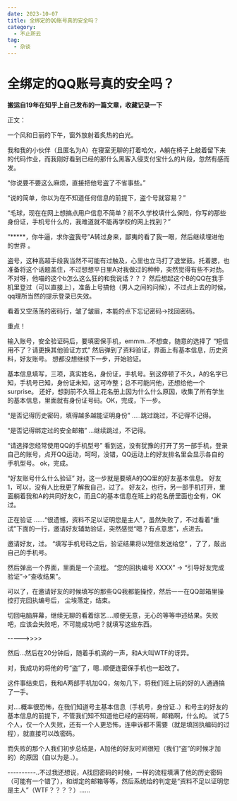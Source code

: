```yaml
---
date: 2023-10-07
title: 全绑定的QQ账号真的安全吗？
category:
  - 不止所云
tag:
  - 杂谈
---
```

# 全绑定的QQ账号真的安全吗？

**搬运自19年在知乎上自己发布的一篇文章，收藏记录一下**

正文：

一个风和日丽的下午，窗外放射着炙热的白光。

我和我的小伙伴（且匿名为A）在寝室无聊的打着哈欠，A躺在椅子上敲着留下来的代码作业，而我刚好看到已经的那什么黑客入侵支付宝什么的片段，忽然有感而发。

“你说要不要这么麻烦，直接把他号盗了不省事些。”

“说的简单，你以为在不知道任何信息的前提下，盗个号就容易？”

“毛球，现在在网上想搞点用户信息不简单？前不久学校填什么保险，你写的那些身份证，手机号什么的，我难道就不能再学校的网上找到？”

“*****，你牛逼，求你盗我号”A转过身来，鄙夷的看了我一眼，然后继续埋进他的世界 。

盗号，这种高超手段我当然不可能有过触及，心里也立马打了退堂鼓。托着腮，也准备将这个话题盖住，不过想想平日里A对我做过的种种，突然觉得有些不对劲。不对呀，他喵的这个b怎么这么狂的和我说话？？？   然后想起这个B的QQ在我手机里登过（可以直接上），准备上号搞他（男人之间的问候），不过点上去的时候，qq理所当然的提示登录已失效。

看着又空荡荡的密码行，皱了皱眉，本能的点下忘记密码→找回密码。

重点！

输入账号，安全验证码后，要填密保手机，emmm...不想查，随意的选择了 “短信用不了？请更换其他验证方式” 然后弹到了资料验证，界面上有基本信息，历史资料，好友账号。 想都没想继续下一步，开始验证。

基本信息填写，三项，真实姓名，身份证，手机号。到这停顿了不久，A的名字已知，手机号已知，身份证未知，这可咋整；总不可能问他，还想给他一个surprise。 还好，想到前不久班上花名册上因为什么什么原因，收集了所有学生的基本信息，里面就有身份证号码。OK，完成，下一步。

“是否记得历史密码，填得越多越能证明身份” .....跳过跳过，不记得不记得。

“是否记得绑定过的安全邮箱”  ...继续跳过，不记得。

“请选择您经常使用QQ的手机型号” 看到这，没有犹豫的打开了另一部手机，登录自己的账号，点开QQ运动，呵呵，没错，QQ运动上的好友排名里会显示各自的手机型号。 ok，完成。

“好友账号什么什么验证”  对，这一步就是要填A的QQ里的好友基本信息。 好友1，可以，没有人比我更了解我自己，过了。  好友2，也行，另一部手机打开，里面躺着我和A的共同好友C，而且C的基本信息在班上的花名册里面也全有，OK 过。

正在验证 ......“很遗憾，资料不足以证明您是主人”，虽然失败了，不过看着“重试”下面的一行，邀请好友辅助验证，突然感觉“嗯？有点意思”，点进去。

邀请好友，过。 “填写手机号码之后，验证结果将以短信发送给您” ，了了，敲出自己的手机号。

然后弹出一个界面，里面是一个流程。 “您的回执编号 XXXX” → “引导好友完成验证”→“查收结果”。

可以了，在邀请好友的时候填写的那些QQ我都能操控，然后一一在QQ邮箱里操控打完回执编号后， 尘埃落定，结束。

切回电脑屏幕，继续无聊的看着综艺....顺便无意，无心的等等申述结果。失败吧，应该会失败吧，不可能成功吧？就填写这些东西。

----->>>>

然后...然后在20分钟后，随着手机滴的一声，和A大叫WTF的讶异。

对，我成功的将他的号“盗”了，嗯..顺便连密保手机也一起改了。

这件事结束后，我和A两部手机加QQ，匆匆几下，将我们班上玩的好的人通通搞了一手。

对....概率很恐怖，在我们知道号主基本信息（手机号，身份证..）和号主的好友的基本信息的前提下，不管我们知不知道他已经的密码啊，邮箱啊，什么的。 试了5个人，仅一个人失败，还有一个人更恐怖，连申诉都不需要（就是填回执编码的过程），就直接可以改密码。

而失败的那个人我们初步总结是，A加他的好友时间很短（我们“盗”的时候才加的）的原因（自以为是..）。

----------..不过我还想说，A找回密码的时候，一样的流程填满了他的历史密码（可能有一个错了），和绑定的邮箱等等，然后系统给的判定是“资料不足以证明您是主人”（WTF？？？？）......
